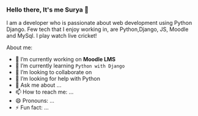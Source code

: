 ### Hello there, It's me Surya 👋

I am a developer who is passionate about web development using Python Django. Few tech that I enjoy working in, are Python,Django, JS, Moodle and MySql. I play watch live cricket!

About me:

- 🔭 I’m currently working on **Moodle LMS**
- 🌱 I’m currently learning ```Python with Django```
- 👯 I’m looking to collaborate on 
- 🤔 I’m looking for help with Python
- 💬 Ask me about ...
- 📫 How to reach me: ...
- 😄 Pronouns: ...
- ⚡ Fun fact: ...

